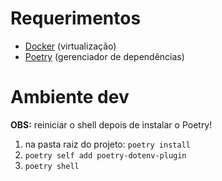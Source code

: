# Requerimentos

- [Docker](https://docs.docker.com/engine/install/) (virtualização)
- [Poetry](https://python-poetry.org/docs/#installation) (gerenciador de dependências)

# Ambiente dev

**OBS:** reiniciar o shell depois de instalar o Poetry!

1) na pasta raiz do projeto: ``poetry install``
2) ``poetry self add poetry-dotenv-plugin``
2) ``poetry shell``